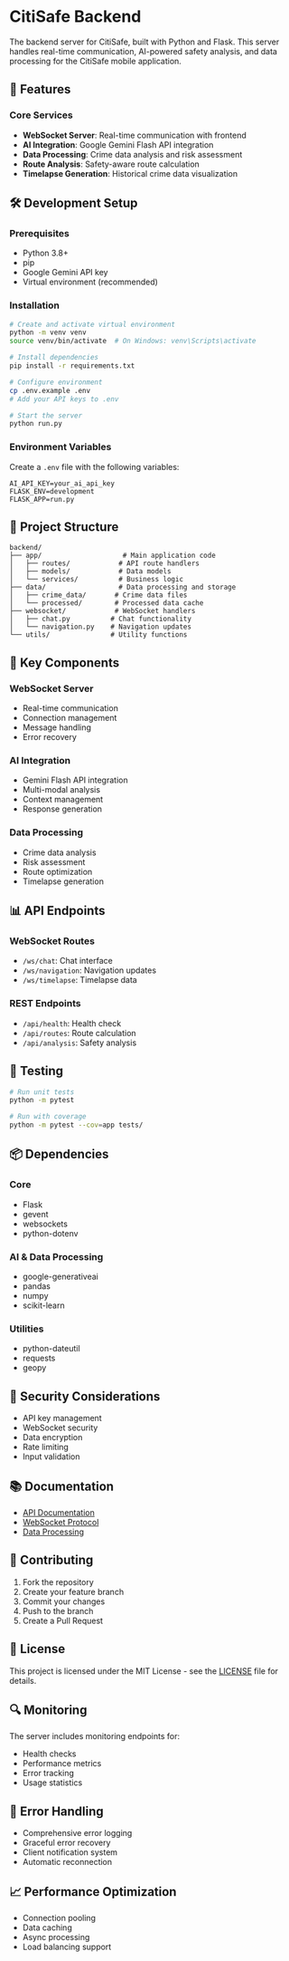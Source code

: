 # CitiSafe Backend

The backend server for CitiSafe, built with Python and Flask. This server handles real-time communication, AI-powered safety analysis, and data processing for the CitiSafe mobile application.

## 🚀 Features

### Core Services
- **WebSocket Server**: Real-time communication with frontend
- **AI Integration**: Google Gemini Flash API integration
- **Data Processing**: Crime data analysis and risk assessment
- **Route Analysis**: Safety-aware route calculation
- **Timelapse Generation**: Historical crime data visualization

## 🛠️ Development Setup

### Prerequisites
- Python 3.8+
- pip
- Google Gemini API key
- Virtual environment (recommended)

### Installation
```bash
# Create and activate virtual environment
python -m venv venv
source venv/bin/activate  # On Windows: venv\Scripts\activate

# Install dependencies
pip install -r requirements.txt

# Configure environment
cp .env.example .env
# Add your API keys to .env

# Start the server
python run.py
```

### Environment Variables
Create a `.env` file with the following variables:
```
AI_API_KEY=your_ai_api_key
FLASK_ENV=development
FLASK_APP=run.py
```

## 📁 Project Structure

```
backend/
├── app/                    # Main application code
│   ├── routes/            # API route handlers
│   ├── models/            # Data models
│   └── services/          # Business logic
├── data/                  # Data processing and storage
│   ├── crime_data/       # Crime data files
│   └── processed/        # Processed data cache
├── websocket/            # WebSocket handlers
│   ├── chat.py          # Chat functionality
│   └── navigation.py    # Navigation updates
└── utils/               # Utility functions
```

## 🔧 Key Components

### WebSocket Server
- Real-time communication
- Connection management
- Message handling
- Error recovery

### AI Integration
- Gemini Flash API integration
- Multi-modal analysis
- Context management
- Response generation

### Data Processing
- Crime data analysis
- Risk assessment
- Route optimization
- Timelapse generation

## 📊 API Endpoints

### WebSocket Routes
- `/ws/chat`: Chat interface
- `/ws/navigation`: Navigation updates
- `/ws/timelapse`: Timelapse data

### REST Endpoints
- `/api/health`: Health check
- `/api/routes`: Route calculation
- `/api/analysis`: Safety analysis

## 🧪 Testing

```bash
# Run unit tests
python -m pytest

# Run with coverage
python -m pytest --cov=app tests/
```

## 📦 Dependencies

### Core
- Flask
- gevent
- websockets
- python-dotenv

### AI & Data Processing
- google-generativeai
- pandas
- numpy
- scikit-learn

### Utilities
- python-dateutil
- requests
- geopy

## 🔐 Security Considerations

- API key management
- WebSocket security
- Data encryption
- Rate limiting
- Input validation

## 📚 Documentation

- [API Documentation](./docs/api.md)
- [WebSocket Protocol](./docs/websocket.md)
- [Data Processing](./docs/data.md)

## 🤝 Contributing

1. Fork the repository
2. Create your feature branch
3. Commit your changes
4. Push to the branch
5. Create a Pull Request

## 📄 License

This project is licensed under the MIT License - see the [LICENSE](../LICENSE) file for details.

## 🔍 Monitoring

The server includes monitoring endpoints for:
- Health checks
- Performance metrics
- Error tracking
- Usage statistics

## 🚨 Error Handling

- Comprehensive error logging
- Graceful error recovery
- Client notification system
- Automatic reconnection

## 📈 Performance Optimization

- Connection pooling
- Data caching
- Async processing
- Load balancing support
